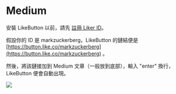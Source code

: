 # Medium

安裝 LikeButton 以前，請先 [註冊 Liker ID](https://docs.like.co/v/zh/user-guide/liker-id/how-to-register-a-liker-id)。  
  
假設你的 ID 是 markzuckerberg，LikeButton 的鏈結便是 [https://button.like.co/markzuckerberg](https://button.like.co/markzuckerberg) 。

然後，將該鏈接加到 Medium 文章（一般放到底部），輸入 "enter" 換行，LikeButton 便會自動出現。

![](https://downloads.intercomcdn.com/i/o/78328580/9a8a696bc2ae284b2c9bbc47/ezgif-2-054861eaac.gif)

